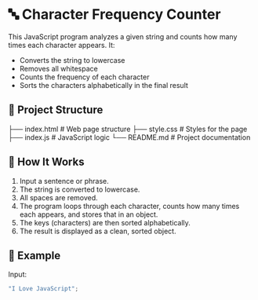 # 🔤 Character Frequency Counter

This JavaScript program analyzes a given string and counts how many times each character appears. It:

- Converts the string to lowercase
- Removes all whitespace
- Counts the frequency of each character
- Sorts the characters alphabetically in the final result

## 📁 Project Structure

├── index.html # Web page structure
├── style.css # Styles for the page
├── index.js # JavaScript logic
└── README.md # Project documentation

## 🚀 How It Works

1. Input a sentence or phrase.
2. The string is converted to lowercase.
3. All spaces are removed.
4. The program loops through each character, counts how many times each appears, and stores that in an object.
5. The keys (characters) are then sorted alphabetically.
6. The result is displayed as a clean, sorted object.

## 🧠 Example

Input:

```js
"I Love JavaScript";
```
